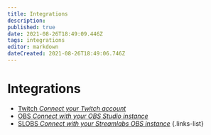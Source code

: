 ```yaml
---
title: Integrations
description: 
published: true
date: 2021-08-26T18:49:09.446Z
tags: integrations
editor: markdown
dateCreated: 2021-08-26T18:49:06.746Z
---
```


# Integrations

- [Twitch *Connect your Twitch account*](/en/Integrations/Twitch)
- [OBS *Connect with your OBS Studio instance*](/en/Integrations/OBS)
- [SLOBS *Connect with your Streamlabs OBS instance*](/en/Integrations/SLOBS)
{.links-list}